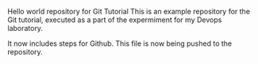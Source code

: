 Hello world repository for Git Tutorial 
This is an example repository for the Git tutorial, 
executed as a part of the expermiment for my Devops laboratory.

It now includes steps for Github.
This file is now being pushed to the repository.